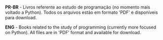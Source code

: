**PR-BR** - Livros referente ao estudo de programação (no momento mais voltado a Python). Todos os arquivos estão em formato 'PDF' e disponíveis para download.

**ENG** - Books related to the study of programming (currently more focused on Python). All files are in 'PDF' format and available for download.
